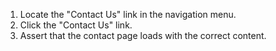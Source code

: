 1. Locate the "Contact Us" link in the navigation menu.
2. Click the "Contact Us" link.
3. Assert that the contact page loads with the correct content.